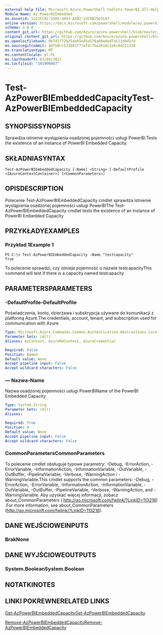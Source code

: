 ```yaml
---
external help file: Microsoft.Azure.PowerShell.Cmdlets.PowerBI.dll-Help.xml
Module Name: Az.PowerBIEmbedded
ms.assetid: 5321FC62-3585-4493-A3D2-22CD82503CA7
online version: https://docs.microsoft.com/powershell/module/az.powerbiembedded/test-azpowerbiembeddedcapacity
schema: 2.0.0
content_git_url: https://github.com/Azure/azure-powershell/blob/master/src/PowerBIEmbedded/PowerBIEmbedded/help/Test-AzPowerBIEmbeddedCapacity.md
original_content_git_url: https://github.com/Azure/azure-powershell/blob/master/src/PowerBIEmbedded/PowerBIEmbedded/help/Test-AzPowerBIEmbeddedCapacity.md
ms.openlocfilehash: 0b7d1f72b25da91e85a578a88eded7a511d6d1fd
ms.sourcegitcommit: 4dfb0cc533b83f77afdcfbe2618c1e6c8d221330
ms.translationtype: MT
ms.contentlocale: pl-PL
ms.lasthandoff: 03/04/2021
ms.locfileid: "101996087"
---
```

# <span data-ttu-id="99634-101">Test-AzPowerBIEmbeddedCapacity</span><span class="sxs-lookup"><span data-stu-id="99634-101">Test-AzPowerBIEmbeddedCapacity</span></span>

## <span data-ttu-id="99634-102">SYNOPSIS</span><span class="sxs-lookup"><span data-stu-id="99634-102">SYNOPSIS</span></span>
<span data-ttu-id="99634-103">Sprawdza istnienie wystąpienia osadzonej pojemności usługi PowerBI.</span><span class="sxs-lookup"><span data-stu-id="99634-103">Tests the existence of an instance of PowerBI Embedded Capacity.</span></span>

## <span data-ttu-id="99634-104">SKŁADNIA</span><span class="sxs-lookup"><span data-stu-id="99634-104">SYNTAX</span></span>

```
Test-AzPowerBIEmbeddedCapacity [-Name] <String> [-DefaultProfile <IAzureContextContainer>] [<CommonParameters>]
```

## <span data-ttu-id="99634-105">OPIS</span><span class="sxs-lookup"><span data-stu-id="99634-105">DESCRIPTION</span></span>
<span data-ttu-id="99634-106">Polecenie Test-AzPowerBIEmbeddedCapacity cmdlet sprawdza istnienie wystąpienia osadzonej pojemności usługi PowerBI</span><span class="sxs-lookup"><span data-stu-id="99634-106">The Test-AzPowerBIEmbeddedCapacity cmdlet tests the existence of an instance of PowerBI Embedded Capacity</span></span>

## <span data-ttu-id="99634-107">PRZYKŁADY</span><span class="sxs-lookup"><span data-stu-id="99634-107">EXAMPLES</span></span>

### <span data-ttu-id="99634-108">Przykład 1</span><span class="sxs-lookup"><span data-stu-id="99634-108">Example 1</span></span>
```
PS C:\> Test-AzPowerBIEmbeddedCapacity -Name "testcapacity"
True
```

<span data-ttu-id="99634-109">To polecenie sprawdzi, czy istnieje pojemność o nazwie testcapacity</span><span class="sxs-lookup"><span data-stu-id="99634-109">This command will test if there is a capacity named testcapacity</span></span>

## <span data-ttu-id="99634-110">PARAMETERS</span><span class="sxs-lookup"><span data-stu-id="99634-110">PARAMETERS</span></span>

### <span data-ttu-id="99634-111">-DefaultProfile</span><span class="sxs-lookup"><span data-stu-id="99634-111">-DefaultProfile</span></span>
<span data-ttu-id="99634-112">Poświadczenia, konto, dzierżawa i subskrypcja używane do komunikacji z platformą Azure.</span><span class="sxs-lookup"><span data-stu-id="99634-112">The credentials, account, tenant, and subscription used for communication with Azure.</span></span>

```yaml
Type: Microsoft.Azure.Commands.Common.Authentication.Abstractions.Core.IAzureContextContainer
Parameter Sets: (All)
Aliases: AzContext, AzureRmContext, AzureCredential

Required: False
Position: Named
Default value: None
Accept pipeline input: False
Accept wildcard characters: False
```

### <span data-ttu-id="99634-113">— Nazwa</span><span class="sxs-lookup"><span data-stu-id="99634-113">-Name</span></span>
<span data-ttu-id="99634-114">Nazwa osadzonej pojemności usługi PowerBI</span><span class="sxs-lookup"><span data-stu-id="99634-114">Name of the PowerBI Embedded Capacity</span></span>

```yaml
Type: System.String
Parameter Sets: (All)
Aliases:

Required: True
Position: 0
Default value: None
Accept pipeline input: False
Accept wildcard characters: False
```

### <span data-ttu-id="99634-115">CommonParameters</span><span class="sxs-lookup"><span data-stu-id="99634-115">CommonParameters</span></span>
<span data-ttu-id="99634-116">To polecenie cmdlet obsługuje typowe parametry: -Debug, -ErrorAction, -ErrorVariable, -InformationAction, -InformationVariable, -OutVariable, -OutBuffer, -PipelineVariable, -Verbose, -WarningAction i -WarningVariable.</span><span class="sxs-lookup"><span data-stu-id="99634-116">This cmdlet supports the common parameters: -Debug, -ErrorAction, -ErrorVariable, -InformationAction, -InformationVariable, -OutVariable, -OutBuffer, -PipelineVariable, -Verbose, -WarningAction, and -WarningVariable.</span></span> <span data-ttu-id="99634-117">Aby uzyskać więcej informacji, zobacz about_CommonParameters ( http://go.microsoft.com/fwlink/?LinkID=113216) .</span><span class="sxs-lookup"><span data-stu-id="99634-117">For more information, see about_CommonParameters (http://go.microsoft.com/fwlink/?LinkID=113216).</span></span>

## <span data-ttu-id="99634-118">DANE WEJŚCIOWE</span><span class="sxs-lookup"><span data-stu-id="99634-118">INPUTS</span></span>

### <span data-ttu-id="99634-119">Brak</span><span class="sxs-lookup"><span data-stu-id="99634-119">None</span></span>

## <span data-ttu-id="99634-120">DANE WYJŚCIOWE</span><span class="sxs-lookup"><span data-stu-id="99634-120">OUTPUTS</span></span>

### <span data-ttu-id="99634-121">System.Boolean</span><span class="sxs-lookup"><span data-stu-id="99634-121">System.Boolean</span></span>

## <span data-ttu-id="99634-122">NOTATKI</span><span class="sxs-lookup"><span data-stu-id="99634-122">NOTES</span></span>

## <span data-ttu-id="99634-123">LINKI POKREWNE</span><span class="sxs-lookup"><span data-stu-id="99634-123">RELATED LINKS</span></span>

[<span data-ttu-id="99634-124">Get-AzPowerBIEmbeddedCapacity</span><span class="sxs-lookup"><span data-stu-id="99634-124">Get-AzPowerBIEmbeddedCapacity</span></span>](./Get-AzPowerBIEmbeddedCapacity.md)

[<span data-ttu-id="99634-125">Remove-AzPowerBIEmbeddedCapacity</span><span class="sxs-lookup"><span data-stu-id="99634-125">Remove-AzPowerBIEmbeddedCapacity</span></span>](./Remove-AzPowerBIEmbeddedCapacity.md)
